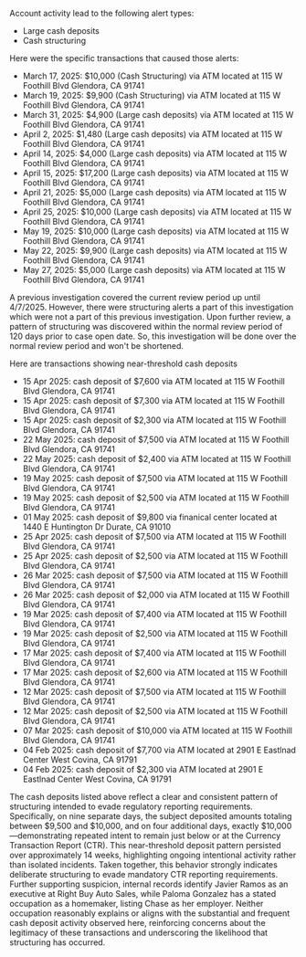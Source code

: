 Account activity lead to the following alert types:

- Large cash deposits
- Cash structuring

Here were the specific transactions that caused those alerts:

- March 17, 2025: $10,000 (Cash Structuring) via ATM located at 115 W Foothill Blvd Glendora, CA 91741
- March 19, 2025: $9,900 (Cash Structuring) via ATM located at 115 W Foothill Blvd Glendora, CA 91741
- March 31, 2025: $4,900 (Large cash deposits) via ATM located at 115 W Foothill Blvd Glendora, CA 91741
- April 2, 2025: $1,480 (Large cash deposits) via ATM located at 115 W Foothill Blvd Glendora, CA 91741
- April 14, 2025: $4,000 (Large cash deposits) via ATM located at 115 W Foothill Blvd Glendora, CA 91741
- April 15, 2025: $17,200 (Large cash deposits) via ATM located at 115 W Foothill Blvd Glendora, CA 91741
- April 21, 2025: $5,000 (Large cash deposits) via ATM located at 115 W Foothill Blvd Glendora, CA 91741
- April 25, 2025: $10,000 (Large cash deposits) via ATM located at 115 W Foothill Blvd Glendora, CA 91741
- May 19, 2025: $10,000 (Large cash deposits) via ATM located at 115 W Foothill Blvd Glendora, CA 91741
- May 22, 2025: $9,900 (Large cash deposits) via ATM located at 115 W Foothill Blvd Glendora, CA 91741
- May 27, 2025: $5,000 (Large cash deposits) via ATM located at 115 W Foothill Blvd Glendora, CA 91741

A previous investigation covered the current review period up until 4/7/2025. However, there were structuring alerts a part of this investigation which were not a part of this previous investigation. Upon further review, a pattern of structuring was discovered within the normal review period of 120 days prior to case open date. So, this investigation will be done over the normal review period and won't be shortened. 

Here are transactions showing near-threshold cash deposits

- 15 Apr 2025: cash deposit of $7,600 via ATM located at 115 W Foothill Blvd Glendora, CA 91741
- 15 Apr 2025: cash deposit of $7,300 via ATM located at 115 W Foothill Blvd Glendora, CA 91741
- 15 Apr 2025: cash deposit of $2,300 via ATM located at 115 W Foothill Blvd Glendora, CA 91741
- 22 May 2025: cash deposit of $7,500 via ATM located at 115 W Foothill Blvd Glendora, CA 91741
- 22 May 2025: cash deposit of $2,400 via ATM located at 115 W Foothill Blvd Glendora, CA 91741
- 19 May 2025: cash deposit of $7,500 via ATM located at 115 W Foothill Blvd Glendora, CA 91741
- 19 May 2025: cash deposit of $2,500 via ATM located at 115 W Foothill Blvd Glendora, CA 91741
- 01 May 2025: cash deposit of $9,800 via finanical center located at 1440 E Huntington Dr Durate, CA 91010
- 25 Apr 2025: cash deposit of $7,500 via ATM located at 115 W Foothill Blvd Glendora, CA 91741
- 25 Apr 2025: cash deposit of $2,500 via ATM located at 115 W Foothill Blvd Glendora, CA 91741
- 26 Mar 2025: cash deposit of $7,500 via ATM located at 115 W Foothill Blvd Glendora, CA 91741
- 26 Mar 2025: cash deposit of $2,000 via ATM located at 115 W Foothill Blvd Glendora, CA 91741
- 19 Mar 2025: cash deposit of $7,400 via ATM located at 115 W Foothill Blvd Glendora, CA 91741
- 19 Mar 2025: cash deposit of $2,500 via ATM located at 115 W Foothill Blvd Glendora, CA 91741
- 17 Mar 2025: cash deposit of $7,400 via ATM located at 115 W Foothill Blvd Glendora, CA 91741
- 17 Mar 2025: cash deposit of $2,600 via ATM located at 115 W Foothill Blvd Glendora, CA 91741
- 12 Mar 2025: cash deposit of $7,500 via ATM located at 115 W Foothill Blvd Glendora, CA 91741
- 12 Mar 2025: cash deposit of $2,500 via ATM located at 115 W Foothill Blvd Glendora, CA 91741
- 07 Mar 2025: cash deposit of $10,000 via ATM located at 115 W Foothill Blvd Glendora, CA 91741
- 04 Feb 2025: cash deposit of $7,700 via ATM located at 2901 E Eastlnad Center West Covina, CA 91791
- 04 Feb 2025: cash deposit of $2,300 via ATM located at 2901 E Eastlnad Center West Covina, CA 91791



The cash deposits listed above reflect a clear and consistent pattern of structuring intended to evade regulatory reporting requirements. Specifically, on nine separate days, the subject deposited amounts totaling between $9,500 and $10,000, and on four additional days, exactly $10,000—demonstrating repeated intent to remain just below or at the Currency Transaction Report (CTR). This near-threshold deposit pattern persisted over approximately 14 weeks, highlighting ongoing intentional activity rather than isolated incidents. Taken together, this behavior strongly indicates deliberate structuring to evade mandatory CTR reporting requirements. Further supporting suspicion, internal records identify Javier Ramos as an executive at Right Buy Auto Sales, while Paloma Gonzalez has a stated occupation as a homemaker, listing Chase as her employer. Neither occupation reasonably explains or aligns with the substantial and frequent cash deposit activity observed here, reinforcing concerns about the legitimacy of these transactions and underscoring the likelihood that structuring has occurred.


